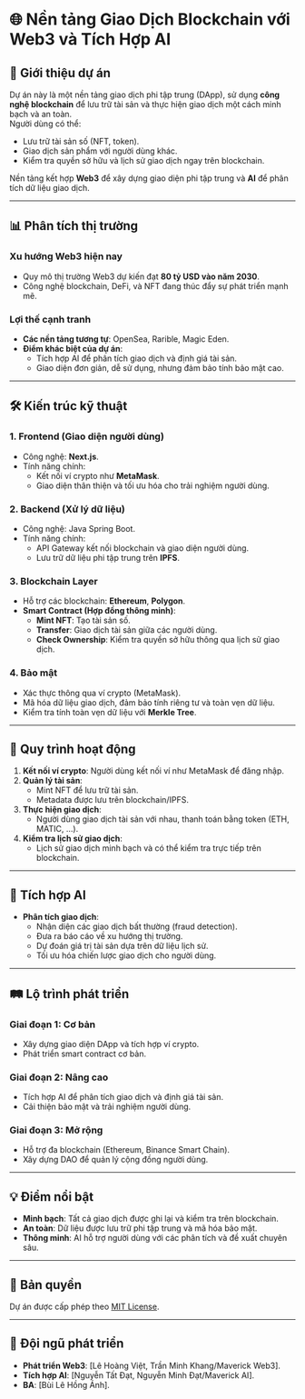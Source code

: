 # 🌐 Nền tảng Giao Dịch Blockchain với Web3 và Tích Hợp AI

## 🚀 Giới thiệu dự án
Dự án này là một nền tảng giao dịch phi tập trung (DApp), sử dụng **công nghệ blockchain** để lưu trữ tài sản và thực hiện giao dịch một cách minh bạch và an toàn.  
Người dùng có thể:  
- Lưu trữ tài sản số (NFT, token).  
- Giao dịch sản phẩm với người dùng khác.  
- Kiểm tra quyền sở hữu và lịch sử giao dịch ngay trên blockchain.  

Nền tảng kết hợp **Web3** để xây dựng giao diện phi tập trung và **AI** để phân tích dữ liệu giao dịch.  

---

## 📊 Phân tích thị trường
### Xu hướng Web3 hiện nay
- Quy mô thị trường Web3 dự kiến đạt **80 tỷ USD vào năm 2030**.  
- Công nghệ blockchain, DeFi, và NFT đang thúc đẩy sự phát triển mạnh mẽ.  

### Lợi thế cạnh tranh
- **Các nền tảng tương tự**: OpenSea, Rarible, Magic Eden.  
- **Điểm khác biệt của dự án**:
  - Tích hợp AI để phân tích giao dịch và định giá tài sản.
  - Giao diện đơn giản, dễ sử dụng, nhưng đảm bảo tính bảo mật cao.  

---

## 🛠️ Kiến trúc kỹ thuật

### 1. **Frontend (Giao diện người dùng)**
- Công nghệ: **Next.js**.  
- Tính năng chính:
  - Kết nối ví crypto như **MetaMask**.  
  - Giao diện thân thiện và tối ưu hóa cho trải nghiệm người dùng.  

### 2. **Backend (Xử lý dữ liệu)**
- Công nghệ: Java Spring Boot.  
- Tính năng chính:
  - API Gateway kết nối blockchain và giao diện người dùng.  
  - Lưu trữ dữ liệu phi tập trung trên **IPFS**.  

### 3. **Blockchain Layer**
- Hỗ trợ các blockchain: **Ethereum**, **Polygon**.  
- **Smart Contract (Hợp đồng thông minh)**:
  - **Mint NFT**: Tạo tài sản số.  
  - **Transfer**: Giao dịch tài sản giữa các người dùng.  
  - **Check Ownership**: Kiểm tra quyền sở hữu thông qua lịch sử giao dịch.  

### 4. **Bảo mật**
- Xác thực thông qua ví crypto (MetaMask).  
- Mã hóa dữ liệu giao dịch, đảm bảo tính riêng tư và toàn vẹn dữ liệu.  
- Kiểm tra tính toàn vẹn dữ liệu với **Merkle Tree**.  

---

## 🔄 Quy trình hoạt động
1. **Kết nối ví crypto**: Người dùng kết nối ví như MetaMask để đăng nhập.  
2. **Quản lý tài sản**:  
   - Mint NFT để lưu trữ tài sản.  
   - Metadata được lưu trên blockchain/IPFS.  
3. **Thực hiện giao dịch**:  
   - Người dùng giao dịch tài sản với nhau, thanh toán bằng token (ETH, MATIC, ...).  
4. **Kiểm tra lịch sử giao dịch**:  
   - Lịch sử giao dịch minh bạch và có thể kiểm tra trực tiếp trên blockchain.  

---

## 🤖 Tích hợp AI
- **Phân tích giao dịch**:  
  - Nhận diện các giao dịch bất thường (fraud detection).  
  - Đưa ra báo cáo về xu hướng thị trường.  
  - Dự đoán giá trị tài sản dựa trên dữ liệu lịch sử.  
  - Tối ưu hóa chiến lược giao dịch cho người dùng.  

---

## 🛤️ Lộ trình phát triển
### Giai đoạn 1: Cơ bản
- Xây dựng giao diện DApp và tích hợp ví crypto.  
- Phát triển smart contract cơ bản.  

### Giai đoạn 2: Nâng cao
- Tích hợp AI để phân tích giao dịch và định giá tài sản.  
- Cải thiện bảo mật và trải nghiệm người dùng.  

### Giai đoạn 3: Mở rộng
- Hỗ trợ đa blockchain (Ethereum, Binance Smart Chain).  
- Xây dựng DAO để quản lý cộng đồng người dùng.  

---

## 💡 Điểm nổi bật
- **Minh bạch**: Tất cả giao dịch được ghi lại và kiểm tra trên blockchain.  
- **An toàn**: Dữ liệu được lưu trữ phi tập trung và mã hóa bảo mật.  
- **Thông minh**: AI hỗ trợ người dùng với các phân tích và đề xuất chuyên sâu.  

---

## 📜 Bản quyền
Dự án được cấp phép theo [MIT License](LICENSE).  

---

## 🤝 Đội ngũ phát triển
- **Phát triển Web3**: [Lê Hoàng Việt, Trần Minh Khang/Maverick Web3].  
- **Tích hợp AI**: [Nguyễn Tất Đạt, Nguyễn Minh Đạt/Maverick AI].  
- **BA**: [Bùi Lê Hồng Ánh].
